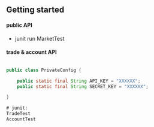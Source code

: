 ## Getting started

#### public API

* junit
run MarketTest
  

#### trade & account API

``` java

public class PrivateConfig {

    public static final String API_KEY = "XXXXXX";
    public static final String SECRET_KEY = "XXXXXX";

}

# junit:
TradeTest
AccountTest
```



